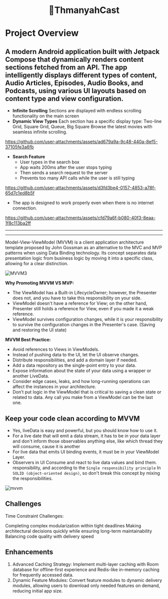 <h1 align="center">🎥ThmanyahCast</h1>


<h1>Project Overview</h1>

A modern Android application built with Jetpack Compose that dynamically renders content sections fetched from an API. The app intelligently displays different types of content, Audio Articles, Episodes, Audio Books, and Podcasts, using various UI layouts based on content type and view configuration.
---------------------------

- **Infinite Scrolling**
  Sections are displayed with endless scrolling functionality on the main screen
- **Dynamic View Types**
  Each section has a specific display type: Two-line Grid, Square Grid, Queue, Big Square
  Browse the latest movies with seamless infinite scrolling.

https://github.com/user-attachments/assets/ad679a9a-9c48-440a-8ef5-37105fe3a6fb

- **Search Feature**
    - User types in the search box
    - App waits 200ms after the user stops typing
    - Then sends a search request to the server
    - Prevents too many API calls while the user is still typing

https://github.com/user-attachments/assets/d3fd3be4-0157-4853-a78f-65d7c1ed8b5f

- The app is designed to work properly even when there is no internet connection.

https://github.com/user-attachments/assets/cfd79a6f-b080-40f3-8eaa-1f8c113ba2ff


---------------------------
---------------------------




Model-View-ViewModel (MVVM) is a client application architecture template proposed by John Gossman
as an alternative to the MVC and MVP patterns when using Data Binding technology. Its concept
separates data presentation logic from business logic by moving it into a specific class, allowing
for a clear distinction.

![MVVM3](https://user-images.githubusercontent.com/1812129/68319232-446cf900-00be-11ea-92cf-cad817b2af2c.png)

**Why Promoting MVVM VS MVP:**

- The ViewModel has a Built-in LifecycleOwner; however, the Presenter does not, and you have to take
  this responsibility on your side.
- ViewModel doesn't have a reference for View; on the other hand, Presenter still holds a reference
  for View, even if you made it a weak reference.
- ViewModel survives configuration changes, while it is your responsibility to survive the
  configuration changes in the Presenter's case. (Saving and restoring the UI state)

**MVVM Best Practice:**

- Avoid references to Views in ViewModels.
- Instead of pushing data to the UI, let the UI observe changes.
- Distribute responsibilities, and add a domain layer if needed.
- Add a data repository as the single-point entry to your data.
- Expose information about the state of your data using a wrapper or another LiveData.
- Consider edge cases, leaks, and how long-running operations can affect the instances in your
  architecture.
- Don’t put logic in the ViewModel that is critical to saving a clean state or related to data. Any
  call you make from a ViewModel can be the last one.

**Keep your code clean according to MVVM**
-----------------------------

- Yes, liveData is easy and powerful, but you should know how to use it.
- For a live date that will emit a data stream, it has to be in your
  data layer and don't inform those observables anything else, like which thread they will consume,
  cause it is another
- For live data that emits UI binding events, it must be in your ViewModel Layer.
- Observers in UI Consume and react to live data values and bind them.
  responsibility, and according to the `Single responsibility principle`
  In `SOLID (object-oriented design)`, so don't break this concept by
  mixing the responsibilities.


![mvvm](https://github.com/user-attachments/assets/553d131f-8d3a-4f92-8114-b411006d1b5f)


## Challenges

Time Constraint Challenges:

Completing complex modularization within tight deadlines
Making architectural decisions quickly while ensuring long-term maintainability
Balancing code quality with delivery speed


## Enhancements

1. Advanced Caching Strategy: Implement multi-layer caching with Room database for offline-first
   experience and Redis-like in-memory caching for frequently accessed data.
2. Dynamic Feature Modules: Convert feature modules to dynamic delivery modules, allowing users to
   download only needed features on demand, reducing initial app size.
